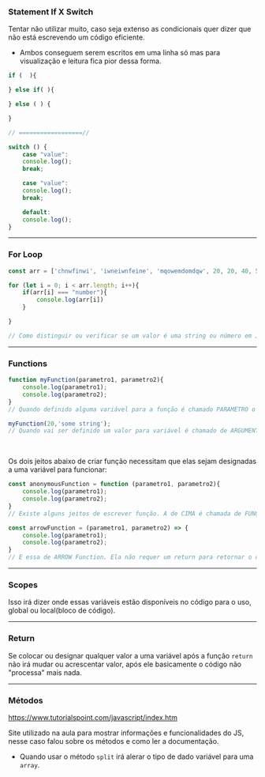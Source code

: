 ###  Statement If X Switch
Tentar não utilizar muito, caso seja extenso as condicionais quer dizer que não está escrevendo um código eficiente. 

- Ambos conseguem serem escritos em uma linha só mas para visualização e leitura fica pior dessa forma.

```js
if (  ){

} else if( ){

} else ( ) {

}

// ==================//

switch () {
    case "value":
    console.log();
    break;

    case "value":
    console.log();
    break;

    default:
    console.log();
}

```

<hr>

### For Loop
```js
const arr = ['chnwfinwi', 'iwneiwnfeine', 'mqowemdomdqw', 20, 20, 40, 50 ]

for (let i = 0; i < arr.length; i++){
    if(arr[i] === "number"){
        console.log(arr[i])    
    }

}

// Como distinguir ou verificar se um valor é uma string ou número em JS?
```

<hr>

### Functions

```js
function myFunction(parametro1, parametro2){
    console.log(parametro1);
    console.log(parametro2);
}
// Quando definido alguma variável para a função é chamado PARAMETRO o que está dentro da parenteses myFunction(...., ... )

myFunction(20,'some string');
// Quando vai ser definido um valor para variável é chamado de ARGUMENTO os valores adicionados na função dentro do parenteses myFunction(...., ... )
```

<br>

Os dois jeitos abaixo de criar função necessitam que elas sejam designadas a uma variável para funcionar:
```js
const anonymousFunction = function (parametro1, parametro2){
    console.log(parametro1);
    console.log(parametro2);
}
// Existe alguns jeitos de escrever função. A de CIMA é chamada de FUNÇÃO ANÔNIMA pois a função está definida em uma variável portanto não precisa nomear ela como a de baixo. 

const arrowFunction = (parametro1, parametro2) => {
    console.log(parametro1);
    console.log(parametro2);
}
// E essa de ARROW Function. Ela não requer um return para retornar o código.
```

<hr>

### Scopes
Isso irá dizer onde essas variáveis estão disponíveis no código para o uso, global ou local(bloco de código).

<hr>

### Return
Se colocar ou designar qualquer valor a uma variável após a função `return` não irá mudar ou acrescentar valor, após ele basicamente o código não "processa" mais nada.


<hr>

### Métodos
https://www.tutorialspoint.com/javascript/index.htm

Site utilizado na aula para mostrar informações e funcionalidades do JS, nesse caso falou sobre os métodos e como ler a documentação.

- Quando usar o método `split` irá alerar o tipo de dado variável para uma `array`.
